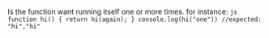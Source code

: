 Is the function want running itself one or more times.
for instance:
``js
function hi() {
    return hi(again);
}
console.log(hi("one"))
//expected: "hi","hi"``